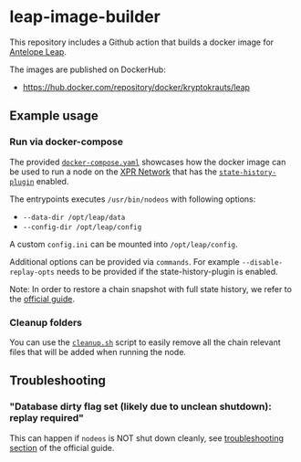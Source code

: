 # leap-image-builder

This repository includes a Github action that builds a docker image for [Antelope Leap](https://github.com/AntelopeIO/leap).

The images are published on DockerHub:
- https://hub.docker.com/repository/docker/kryptokrauts/leap

## Example usage

### Run via docker-compose
The provided [`docker-compose.yaml`](./example-usage/docker-compose.yaml) showcases how the docker image can be used to run a node on the [XPR Network](https://xprnetwork.org) that has the [`state-history-plugin`](https://github.com/AntelopeIO/leap/blob/main/docs/01_nodeos/03_plugins/state_history_plugin/index.md) enabled.

The entrypoints executes `/usr/bin/nodeos` with following options:
- `--data-dir /opt/leap/data`
- `--config-dir /opt/leap/config`

A custom `config.ini` can be mounted into `/opt/leap/config`.

Additional options can be provided via `commands`. For example `--disable-replay-opts` needs to be provided if the state-history-plugin is enabled.

Note: In order to restore a chain snapshot with full state history, we refer to the [official guide](https://github.com/AntelopeIO/leap/blob/main/docs/01_nodeos/03_plugins/state_history_plugin/40_how-to-restore-snapshot-with-full-history.md).

### Cleanup folders
You can use the [`cleanup.sh`](./example-usage/cleanup.sh) script to easily remove all the chain relevant files that will be added when running the node.

## Troubleshooting

### "Database dirty flag set (likely due to unclean shutdown): replay required"
This can happen if `nodeos` is NOT shut down cleanly, see [troubleshooting section](https://github.com/AntelopeIO/leap/blob/main/docs/01_nodeos/08_troubleshooting/index.md#database-dirty-flag-set-likely-due-to-unclean-shutdown-replay-required) of the official guide.